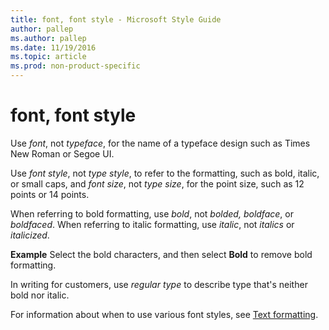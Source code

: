 ```yaml
---
title: font, font style - Microsoft Style Guide
author: pallep
ms.author: pallep
ms.date: 11/19/2016
ms.topic: article
ms.prod: non-product-specific
---
```


# font, font style

Use *font*, not *typeface*, for the name of a typeface design such as Times New Roman or Segoe UI. 

Use *font style*, not *type style*, to refer to the formatting, such as bold, italic, or small caps, and *font size*, not *type size*, for the point size, such as 12 points or 14 points.

When referring to bold formatting, use *bold*, not *bolded, boldface*, or *boldfaced*. When referring to italic formatting, use *italic*, not *italics* or *italicized*.

**Example** Select the bold characters, and then select **Bold** to remove bold formatting.

In writing for customers, use *regular type* to describe type that's neither bold nor italic.

For information about when to use various font styles, see [Text formatting](/style-guide/text-formatting/).
